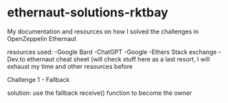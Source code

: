 # ethernaut-solutions-rktbay
My documentation and resources on how I solved the challenges in OpenZeppelin Ethernaut

resources used: 
-Google Bard
-ChatGPT
-Google
-Ethers Stack exchange
-Dev.to ethernaut cheat sheet (will check stuff here as a last resort, I will exhaust my time and other resources before 


Challenge 1 - Fallback

solution: use the fallback receive() function to become the owner

